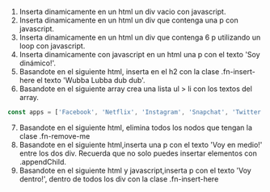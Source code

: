 1. Inserta dinamicamente en un html un div vacio con javascript.
2. Inserta dinamicamente en un html un div que contenga una p con javascript.
3. Inserta dinamicamente en un html un div que contenga 6 p utilizando un loop con javascript.
4. Inserta dinamicamente con javascript en un html una p con el texto 'Soy dinámico!'.
5. Basandote en el siguiente html, inserta en el h2 con la clase .fn-insert-here el texto 'Wubba Lubba dub dub'.
6. Basandote en el siguiente array crea una lista ul > li con los textos del array.

```js
const apps = ['Facebook', 'Netflix', 'Instagram', 'Snapchat', 'Twitter'];
```
7. Basandote en el siguiente html, elimina todos los nodos que tengan la clase .fn-remove-me
8. Basandote en el siguiente html,inserta una p con el texto 'Voy en medio!' entre los dos div. Recuerda que no solo puedes insertar elementos con .appendChild.
9. Basandote en el siguiente html y javascript,inserta p con el texto 'Voy dentro!', dentro de todos los div con la clase .fn-insert-here